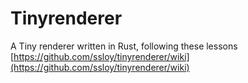# Tinyrenderer

A Tiny renderer written in Rust, following these lessons [https://github.com/ssloy/tinyrenderer/wiki](https://github.com/ssloy/tinyrenderer/wiki)